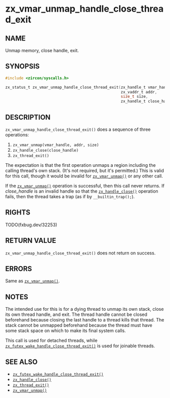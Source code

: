 # zx_vmar_unmap_handle_close_thread_exit

## NAME

<!-- Updated by update-docs-from-fidl, do not edit. -->

Unmap memory, close handle, exit.

## SYNOPSIS

<!-- Updated by update-docs-from-fidl, do not edit. -->

```c
#include <zircon/syscalls.h>

zx_status_t zx_vmar_unmap_handle_close_thread_exit(zx_handle_t vmar_handle,
                                                   zx_vaddr_t addr,
                                                   size_t size,
                                                   zx_handle_t close_handle);
```

## DESCRIPTION

`zx_vmar_unmap_handle_close_thread_exit()` does a sequence of three operations:

1. `zx_vmar_unmap(vmar_handle, addr, size)`
2. `zx_handle_close(close_handle)`
3. `zx_thread_exit()`

The expectation is that the first operation unmaps a region including the
calling thread's own stack.  (It's not required, but it's permitted.)  This
is valid for this call, though it would be invalid for [`zx_vmar_unmap()`] or
any other call.

If the [`zx_vmar_unmap()`] operation is successful, then this call never returns.
If *close_handle* is an invalid handle so that the [`zx_handle_close()`] operation
fails, then the thread takes a trap (as if by `__builtin_trap();`).

## RIGHTS

<!-- Updated by update-docs-from-fidl, do not edit. -->

TODO(fxbug.dev/32253)

## RETURN VALUE

`zx_vmar_unmap_handle_close_thread_exit()` does not return on success.

## ERRORS

Same as [`zx_vmar_unmap()`].

## NOTES

The intended use for this is for a dying thread to unmap its own stack,
close its own thread handle, and exit.  The thread handle cannot be closed
beforehand because closing the last handle to a thread kills that thread.
The stack cannot be unmapped beforehand because the thread must have some
stack space on which to make its final system calls.

This call is used for detached threads, while
[`zx_futex_wake_handle_close_thread_exit()`]
is used for joinable threads.

## SEE ALSO

 - [`zx_futex_wake_handle_close_thread_exit()`]
 - [`zx_handle_close()`]
 - [`zx_thread_exit()`]
 - [`zx_vmar_unmap()`]

<!-- References updated by update-docs-from-fidl, do not edit. -->

[`zx_futex_wake_handle_close_thread_exit()`]: futex_wake_handle_close_thread_exit.md
[`zx_handle_close()`]: handle_close.md
[`zx_thread_exit()`]: thread_exit.md
[`zx_vmar_unmap()`]: vmar_unmap.md
